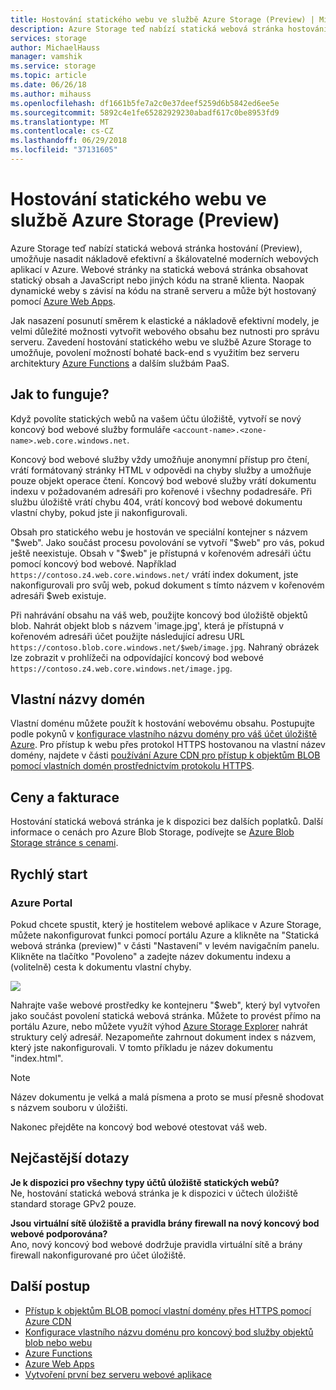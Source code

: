 ```yaml
---
title: Hostování statického webu ve službě Azure Storage (Preview) | Microsoft Docs
description: Azure Storage teď nabízí statická webová stránka hostování (Preview), poskytuje nákladově efektivní a škálovatelné řešení pro hostování moderních webových aplikací.
services: storage
author: MichaelHauss
manager: vamshik
ms.service: storage
ms.topic: article
ms.date: 06/26/18
ms.author: mihauss
ms.openlocfilehash: df1661b5fe7a2c0e37deef5259d6b5842ed6ee5e
ms.sourcegitcommit: 5892c4e1fe65282929230abadf617c0be8953fd9
ms.translationtype: MT
ms.contentlocale: cs-CZ
ms.lasthandoff: 06/29/2018
ms.locfileid: "37131605"
---
```

# <a name="static-website-hosting-in-azure-storage-preview"></a>Hostování statického webu ve službě Azure Storage (Preview)
Azure Storage teď nabízí statická webová stránka hostování (Preview), umožňuje nasadit nákladově efektivní a škálovatelné moderních webových aplikací v Azure. Webové stránky na statická webová stránka obsahovat statický obsah a JavaScript nebo jiných kódu na straně klienta. Naopak dynamické weby s závisí na kódu na straně serveru a může být hostovaný pomocí [Azure Web Apps](/app-service/app-service-web-overview.md).

Jak nasazení posunutí směrem k elastické a nákladově efektivní modely, je velmi důležité možnosti vytvořit webového obsahu bez nutnosti pro správu serveru. Zavedení hostování statického webu ve službě Azure Storage to umožňuje, povolení možností bohaté back-end s využitím bez serveru architektury [Azure Functions](/azure-functions/functions-overview.md) a dalším službám PaaS.

## <a name="how-does-it-work"></a>Jak to funguje?
Když povolíte statických webů na vašem účtu úložiště, vytvoří se nový koncový bod webové služby formuláře `<account-name>.<zone-name>.web.core.windows.net`.

Koncový bod webové služby vždy umožňuje anonymní přístup pro čtení, vrátí formátovaný stránky HTML v odpovědi na chyby služby a umožňuje pouze objekt operace čtení. Koncový bod webové služby vrátí dokumentu indexu v požadovaném adresáři pro kořenové i všechny podadresáře. Při službu úložiště vrátí chybu 404, vrátí koncový bod webové dokumentu vlastní chyby, pokud jste ji nakonfigurovali.

Obsah pro statického webu je hostován ve speciální kontejner s názvem "$web". Jako součást procesu povolování se vytvoří "$web" pro vás, pokud ještě neexistuje. Obsah v "$web" je přístupná v kořenovém adresáři účtu pomocí koncový bod webové. Například `https://contoso.z4.web.core.windows.net/` vrátí index dokument, jste nakonfigurovali pro svůj web, pokud dokument s tímto názvem v kořenovém adresáři $web existuje.

Při nahrávání obsahu na váš web, použijte koncový bod úložiště objektů blob. Nahrát objekt blob s názvem 'image.jpg', která je přístupná v kořenovém adresáři účet použijte následující adresu URL `https://contoso.blob.core.windows.net/$web/image.jpg`. Nahraný obrázek lze zobrazit v prohlížeči na odpovídající koncový bod webové `https://contoso.z4.web.core.windows.net/image.jpg`.


## <a name="custom-domain-names"></a>Vlastní názvy domén
Vlastní doménu můžete použít k hostování webovému obsahu. Postupujte podle pokynů v [konfigurace vlastního názvu domény pro váš účet úložiště Azure](storage-custom-domain-name.md). Pro přístup k webu přes protokol HTTPS hostovanou na vlastní název domény, najdete v části [používání Azure CDN pro přístup k objektům BLOB pomocí vlastních domén prostřednictvím protokolu HTTPS](storage-https-custom-domain-cdn.md).

## <a name="pricing-and-billing"></a>Ceny a fakturace
Hostování statická webová stránka je k dispozici bez dalších poplatků. Další informace o cenách pro Azure Blob Storage, podívejte se [Azure Blob Storage stránce s cenami](https://azure.microsoft.com/pricing/details/storage/blobs/).

## <a name="quickstart"></a>Rychlý start
### <a name="azure-portal"></a>Azure Portal
Pokud chcete spustit, který je hostitelem webové aplikace v Azure Storage, můžete nakonfigurovat funkci pomocí portálu Azure a klikněte na "Statická webová stránka (preview)" v části "Nastavení" v levém navigačním panelu. Klikněte na tlačítko "Povoleno" a zadejte název dokumentu indexu a (volitelně) cesta k dokumentu vlastní chyby.

![](media/storage-blob-static-website/storage-blob-static-website-portal-config.PNG)

Nahrajte vaše webové prostředky ke kontejneru "$web", který byl vytvořen jako součást povolení statická webová stránka. Můžete to provést přímo na portálu Azure, nebo můžete využít výhod [Azure Storage Explorer](https://azure.microsoft.com/features/storage-explorer/) nahrát struktury celý adresář. Nezapomeňte zahrnout dokument index s názvem, který jste nakonfigurovali. V tomto příkladu je název dokumentu "index.html".

> [!NOTE]
> Název dokumentu je velká a malá písmena a proto se musí přesně shodovat s názvem souboru v úložišti.

Nakonec přejděte na koncový bod webové otestovat váš web.

## <a name="faq"></a>Nejčastější dotazy
**Je k dispozici pro všechny typy účtů úložiště statických webů?**  
Ne, hostování statická webová stránka je k dispozici v účtech úložiště standard storage GPv2 pouze.

**Jsou virtuální sítě úložiště a pravidla brány firewall na nový koncový bod webové podporována?**  
Ano, nový koncový bod webové dodržuje pravidla virtuální sítě a brány firewall nakonfigurované pro účet úložiště.

## <a name="next-steps"></a>Další postup
* [Přístup k objektům BLOB pomocí vlastní domény přes HTTPS pomocí Azure CDN](storage-https-custom-domain-cdn.md)
* [Konfigurace vlastního názvu doménu pro koncový bod služby objektů blob nebo webu](storage-custom-domain-name.md)
* [Azure Functions](/azure-functions/functions-overview.md)
* [Azure Web Apps](/app-service/app-service-web-overview.md)
* [Vytvoření první bez serveru webové aplikace](https://aka.ms/static-serverless-webapp)
